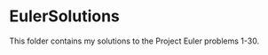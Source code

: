 EulerSolutions
==============
This folder contains my solutions to the Project Euler problems 1-30.
